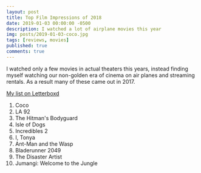 ```yaml
---
layout: post
title: Top Film Impressions of 2018
date: 2019-01-03 00:00:00 -0500
description: I watched a lot of airplane movies this year
img: posts/2019-01-03-coco.jpg
tags: [reviews, movies]
published: true
comments: true
---
```


I watched only a few movies in actual theaters this years, instead finding myself watching our non-golden era of cinema on air planes and streaming rentals.  As a result many of these came out in 2017.

[My list on Letterboxd](https://letterboxd.com/azathought/list/top-movies-i-watched-in-2018/detail/)

1. Coco
2. LA 92
3. The Hitman's Bodyguard
4. Isle of Dogs
5. Incredibles 2
6. I, Tonya
7. Ant-Man and the Wasp
8. Bladerunner 2049
9. The Disaster Artist
10. Jumangi: Welcome to the Jungle




